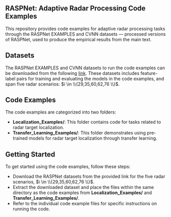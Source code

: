 ## RASPNet: Adaptive Radar Processing Code Examples
This repository provides code examples for adaptive radar processing tasks through the RASPNet EXAMPLES and CVNN datasets — processed versions of RASPNet, used to produce the empirical results from the main text.

## Datasets
The RASPNet EXAMPLES and CVNN datasets to run the code examples can be downloaded from the following [link](https://www.sdms.afrl.af.mil/index.php?collection=raspnet). These datasets includes feature-label pairs for training and evaluating the models in the code examples, and span five radar scenarios: $i \in \\{29,35,60,62,76 \\}$.

## Code Examples
The code examples are categorized into two folders:

- **Localization_Examples/**: This folder contains code for tasks related to radar target localization.
- **Transfer_Learning_Examples/**: This folder demonstrates using pre-trained models for radar target localization through transfer learning.

## Getting Started
To get started using the code examples, follow these steps:
- Download the RASPNet datasets from the provided link for the five radar scenarios, $i \in \\{29,35,60,62,76 \\}$.
- Extract the downloaded dataset and place the files within the same directory as the code examples from **Localization_Examples/** and **Transfer_Learning_Examples/**.
- Refer to the individual code example files for specific instructions on running the code.
